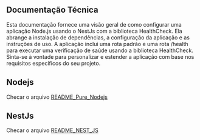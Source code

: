 ## Documentação Técnica

Esta documentação fornece uma visão geral de como configurar uma aplicação Node.js usando o NestJs com a biblioteca HealthCheck. Ela abrange a instalação de dependências, a configuração da aplicação e as instruções de uso. A aplicação inclui uma rota padrão e uma rota /health para executar uma verificação de saúde usando a biblioteca HealthCheck. Sinta-se à vontade para personalizar e estender a aplicação com base nos requisitos específicos do seu projeto.


## Nodejs

Checar o arquivo [README_Pure_Nodejs](README_Pure_Nodejs.md)

## NestJs

Checar o arquivo [README_NEST_JS](READE_NESTJS.md)
